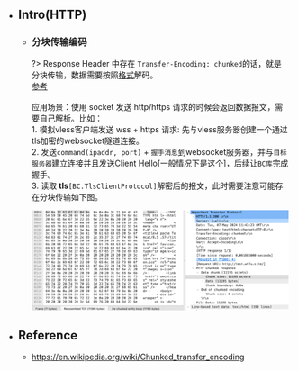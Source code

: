 * ## Intro(HTTP)

    + ### 分块传输编码

        ?> Response Header 中存在 `Transfer-Encoding: chunked`的话，就是分块传输，数据需要按照[格式](https://zh.wikipedia.org/wiki/分块传输编码#格式)解码。
        <br> [参考](https://en.wikipedia.org/wiki/Chunked_transfer_encoding)
        <br><br> 应用场景：使用 socket 发送 http/https 请求的时候会返回数据报文，需要自己解析。比如：
        <br>1. 模拟vless客户端发送 wss + https 请求: 先与vless服务器创建一个通过tls加密的websocket隧道连接。
        <br>2. 发送`command(ipaddr, port)` + `握手消息`到websocket服务器，并与`目标服务器`建立连接并且发送Client Hello[一般情况下是这个]，后续让`BC库`完成握手。
        <br>3. 读取 **tls**`[BC.TlsClientProtocol]`解密后的报文，此时需要注意可能存在分块传输如下图。

        ![](/.images/devops/network/http/http-response-chunked-encoding-01.png ':size=70%')

* ## Reference
    + https://en.wikipedia.org/wiki/Chunked_transfer_encoding
